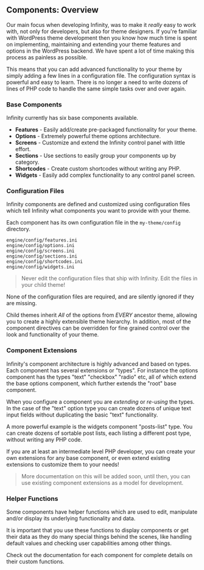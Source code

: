 ## Components: Overview

Our main focus when developing Infinity, was to make it *really* easy to work with, not only
for developers, but also for theme designers. If you're familiar with WordPress theme development
then you know how much time is spent on implementing, maintaining and extending your theme
features and options in the WordPress backend. We have spent a lot of time making this
process as painless as possible.

This means that you can add advanced functionality to your theme by simply adding a few lines in
a configuration file. The configuration syntax is powerful and easy to learn. There is no longer
a need to write dozens of lines of PHP code to handle the same simple tasks over and over again.

<ul class="infinity-docs-menu"></ul>

### Base Components

Infinity currently has six base components available.

* **Features** - Easily add/create pre-packaged functionality for your theme.
* **Options** - Extremely powerful theme options architecture.
* **Screens** - Customize and extend the Infinity control panel with little effort.
* **Sections** - Use sections to easily group your components up by category.
* **Shortcodes** - Create custom shortcodes without writing any PHP.
* **Widgets** - Easily add complex functionality to any control panel screen.

### Configuration Files

Infinity components are defined and customized using configuration files which tell
Infinity what components you want to provide with your theme.

Each component has its own configuration file in the `my-theme/config` directory.

	engine/config/features.ini
	engine/config/options.ini
	engine/config/screens.ini
	engine/config/sections.ini
	engine/config/shortcodes.ini
	engine/config/widgets.ini

> Never edit the configuration files that ship with Infinity. Edit the files in your
child theme!

None of the configuration files are required, and are silently ignored if they are missing.

Child themes inherit *All* of the options from *EVERY* ancestor theme, allowing you to
create a highly extensible theme hierarchy. In addition, most of the component directives can
be overridden for fine grained control over the look and functionality of your theme.

### Component Extensions

Infinity's component architecture is highly advanced and based on types. Each component has
several extensions or "types". For instance the options component has the types "text"
"checkbox" "radio" etc, all of which extend the base options component, which further extends
the "root" base component.

When you configure a component you are *extending* or *re-using* the types. In the case of the
"text" option type you can create dozens of unique text input fields without duplicating the
basic "text" functionality.

A more powerful example is the widgets component "posts-list" type. You can create dozens of
sortable post lists, each listing a different post type, without writing any PHP code.

If you are at least an intermediate level PHP developer, you can create your own extensions
for any base component, or even extend existing extensions to customize them to your needs!

> More documentation on this will be added soon, until then, you can use existing component
extensions as a model for development.

### Helper Functions

Some components have helper functions which are used to edit, manipulate and/or display
its underlying functionality and data.

It is important that you use these functions to display components or get their data as they
do many special things behind the scenes, like handling default values and checking user
capabilities among other things.

Check out the documentation for each component for complete details on their custom functions.